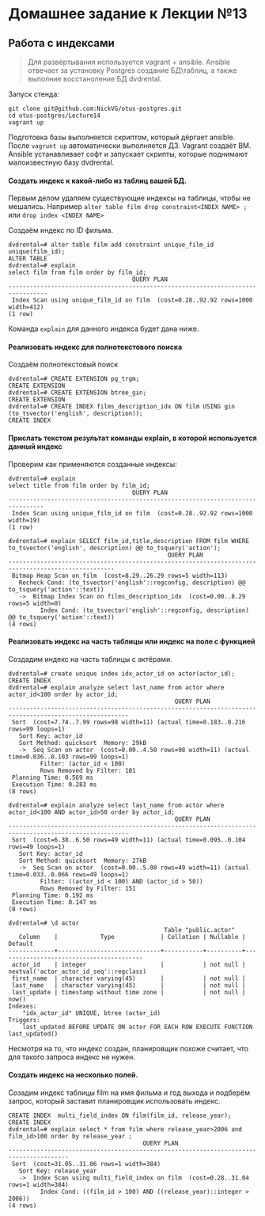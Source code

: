 # Домашнее задание к Лекции №13
## Работа с индексами


> Для развёртывания используется vagrant + ansible. Ansible отвечает за установку Postgres создание БД\таблиц, а также выполние восстанолениe БД dvdrental.

Запуск стенда:

```
git clone git@github.com:NickVG/otus-postgres.git
cd otus-postgres/Lecture14
vagrant up
```

Подготовка базы выполняется скриптом, который дёргает ansible. После `vagrunt up` автоматически выполняется ДЗ. Vagrant создаёт ВМ. Ansible устанавливает софт и запускает скрипты, которые поднимают малоизвестную базу dvdrental.


#### Создать индекс к какой-либо из таблиц вашей БД.

Первым делом удаляем существующие индексы на таблицы, чтобы не мешались. Например `alter table film drop constraint<INDEX NAME> ;` или `drop index <INDEX NAME>`

Создаём индекс по ID фильма.
```
dvdrental=# alter table film add constraint unique_film_id unique(film_id);
ALTER TABLE
dvdrental=# explain                                                        
select film from film order by film_id;
                                   QUERY PLAN                                    
---------------------------------------------------------------------------------
 Index Scan using unique_film_id on film  (cost=0.28..92.92 rows=1000 width=412)
(1 row)
```

Команда `explain` для данного индекса будет дана ниже.

#### Реализовать индекс для полнотекстового поиска
Создаём полнотекстовый поиск
```
dvdrental=# CREATE EXTENSION pg_trgm;
CREATE EXTENSION
dvdrental=# CREATE EXTENSION btree_gin;
CREATE EXTENSION
dvdrental=# CREATE INDEX films_description_idx ON film USING gin (to_tsvector('english', description));
CREATE INDEX
```

#### Прислать текстом результат команды explain, в которой используется данный индекс
Проверим как применяются созданные индексы:

```
dvdrental=# explain
select title from film order by film_id;
                                   QUERY PLAN                                   
--------------------------------------------------------------------------------
 Index Scan using unique_film_id on film  (cost=0.28..92.92 rows=1000 width=19)
(1 row)

dvdrental=# explain SELECT film_id,title,description FROM film WHERE to_tsvector('english', description) @@ to_tsquery('action');
                                             QUERY PLAN                                             
----------------------------------------------------------------------------------------------------
 Bitmap Heap Scan on film  (cost=8.29..26.29 rows=5 width=113)
   Recheck Cond: (to_tsvector('english'::regconfig, description) @@ to_tsquery('action'::text))
   ->  Bitmap Index Scan on films_description_idx  (cost=0.00..8.29 rows=5 width=0)
         Index Cond: (to_tsvector('english'::regconfig, description) @@ to_tsquery('action'::text))
(4 rows)
```

#### Реализовать индекс на часть таблицы или индекс на поле с функцией

Создадим индекс на часть таблицы с актёрами.
```
dvdrental=# create unique index idx_actor_id on actor(actor_id);
CREATE INDEX
dvdrental=# explain analyze select last_name from actor where actor_id<100 order by actor_id;
                                               QUERY PLAN                                               
--------------------------------------------------------------------------------------------------------
 Sort  (cost=7.74..7.99 rows=98 width=11) (actual time=0.183..0.216 rows=99 loops=1)
   Sort Key: actor_id
   Sort Method: quicksort  Memory: 29kB
   ->  Seq Scan on actor  (cost=0.00..4.50 rows=98 width=11) (actual time=0.036..0.103 rows=99 loops=1)
         Filter: (actor_id < 100)
         Rows Removed by Filter: 101
 Planning Time: 0.569 ms
 Execution Time: 0.283 ms
(8 rows)

dvdrental=# explain analyze select last_name from actor where actor_id<100 AND actor_id>50 order by actor_id;
                                               QUERY PLAN                                               
--------------------------------------------------------------------------------------------------------
 Sort  (cost=6.38..6.50 rows=49 width=11) (actual time=0.095..0.104 rows=49 loops=1)
   Sort Key: actor_id
   Sort Method: quicksort  Memory: 27kB
   ->  Seq Scan on actor  (cost=0.00..5.00 rows=49 width=11) (actual time=0.033..0.066 rows=49 loops=1)
         Filter: ((actor_id < 100) AND (actor_id > 50))
         Rows Removed by Filter: 151
 Planning Time: 0.192 ms
 Execution Time: 0.147 ms
(8 rows)

dvdrental=# \d actor
                                            Table "public.actor"
   Column    |            Type             | Collation | Nullable |                 Default                 
-------------+-----------------------------+-----------+----------+-----------------------------------------
 actor_id    | integer                     |           | not null | nextval('actor_actor_id_seq'::regclass)
 first_name  | character varying(45)       |           | not null | 
 last_name   | character varying(45)       |           | not null | 
 last_update | timestamp without time zone |           | not null | now()
Indexes:
    "idx_actor_id" UNIQUE, btree (actor_id)
Triggers:
    last_updated BEFORE UPDATE ON actor FOR EACH ROW EXECUTE FUNCTION last_updated()
```

Несмотря на то, что индекс создан, планировщик похоже считает, что для такого запроса индекс не нужен. 

#### Создать индекс на несколько полей.

Созадим индекс таблицы film на имя фильма и год выхода и подберём запрос, который заставит планировщик использовать индекс.

```
CREATE INDEX  multi_field_index ON film(film_id, release_year);
CREATE INDEX
dvdrental=# explain select * from film where release_year>2006 and film_id>100 order by release_year ;
                                      QUERY PLAN                                       
---------------------------------------------------------------------------------------
 Sort  (cost=31.05..31.06 rows=1 width=384)
   Sort Key: release_year
   ->  Index Scan using multi_field_index on film  (cost=0.28..31.04 rows=1 width=384)
         Index Cond: ((film_id > 100) AND ((release_year)::integer > 2006))
(4 rows)

```
